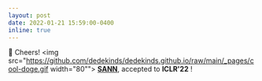 ```yaml
---
layout: post
date: 2022-01-21 15:59:00-0400
inline: true
---
```


🥳 Cheers! <img src="https://github.com/dedekinds/dedekinds.github.io/raw/main/_pages/cool-doge.gif width="80""> <strong>[SANN](https://dedekinds.github.io/)</strong>,
 accepted to <b>ICLR'22</b> ! 
